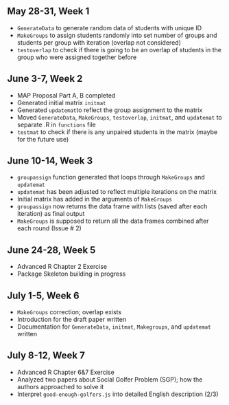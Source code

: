 ## May 28-31, Week 1
- `GenerateData` to generate random data of students with unique ID
- `MakeGroups` to assign students randomly into set number of groups
and students per group with iteration (overlap not considered)
- `testoverlap` to check if there is going to be an overlap of students
in the group who were assigned together before

## June 3-7, Week 2
- MAP Proposal Part A, B completed
- Generated initial matrix `initmat`
- Generated `updatemat`to reflect the group assignment to the matrix
- Moved `GenerateData`, `MakeGroups`, `testoverlap`, `initmat`, and `updatemat`
to separate .R in `functions` file
- `testmat` to check if there is any unpaired students in the matrix
  (maybe for the future use)

## June 10-14, Week 3
- `groupassign` function generated that loops through `MakeGroups` and `updatemat`
- `updatemat` has been adjusted to reflect multiple iterations on the matrix
- Initial matrix has added in the arguments of `MakeGroups`
- `groupassign` now returns the data frame with lists (saved after each iteration) as final output
- `MakeGroups` is supposed to return all the data frames combined after each round (Issue \# 2)

## June 24-28, Week 5
- Advanced R Chapter 2 Exercise
- Package Skeleton building in progress

## July 1-5, Week 6
- `MakeGroups` correction; overlap exists
- Introduction for the draft paper written
- Documentation for `GenerateData`, `initmat`, `Makegroups`, and `updatemat` written

## July 8-12, Week 7
- Advanced R Chapter 6&7 Exercise
- Analyzed two papers about Social Golfer Problem (SGP); how the authors approached to solve it
- Interpret `good-enough-golfers.js` into detailed English description (2/3)
